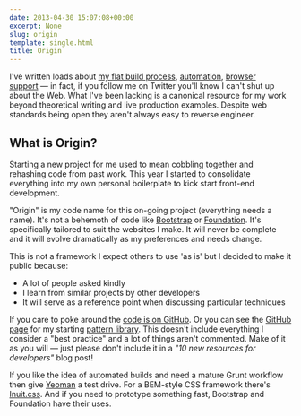```yaml
---
date: 2013-04-30 15:07:08+00:00
excerpt: None
slug: origin
template: single.html
title: Origin
---
```


I've written loads about [my flat build process](/2013/04/05/the-flat-build-2/), [automation](/2013/03/12/automation/), [browser support](/2013/04/26/on-browser-support/) — in fact, if you follow me on Twitter you'll know I can't shut up about the Web. What I've been lacking is a canonical resource for my work beyond theoretical writing and live production examples. Despite web standards being open they aren't always easy to reverse engineer.

## What is Origin?

Starting a new project for me used to mean cobbling together and rehashing code from past work. This year I started to consolidate everything into my own personal boilerplate to kick start front-end development.

"Origin" is my code name for this on-going project (everything needs a name). It's not a behemoth of code like [Bootstrap](http://twitter.github.io/bootstrap/) or [Foundation](http://foundation.zurb.com/). It's specifically tailored to suit the websites I make. It will never be complete and it will evolve dramatically as my preferences and needs change.

This is not a framework I expect others to use 'as is' but I decided to make it public because:

* A lot of people asked kindly
* I learn from similar projects by other developers
* It will serve as a reference point when discussing particular techniques

If you care to poke around the [code is on GitHub](https://github.com/dbushell/dbushell-Origin). Or you can see the [GitHub page](http://dbushell.github.io/dbushell-Origin/) for my starting [pattern library](http://dbushell.github.io/dbushell-Origin/origin.html). This doesn't include everything I consider a "best practice" and a lot of things aren't commented. Make of it as you will — just please don't include it in a _"10 new resources for developers"_ blog post!

If you like the idea of automated builds and need a mature Grunt workflow then give [Yeoman](http://yeoman.io/) a test drive. For a BEM-style CSS framework there's [Inuit.css](https://github.com/csswizardry/inuit.css). And if you need to prototype something fast, Bootstrap and Foundation have their uses.
